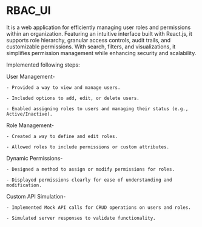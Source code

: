 # RBAC_UI
It is a web application for efficiently managing user roles and permissions within an organization. 
Featuring an intuitive interface built with React.js, it supports role hierarchy, granular access controls, audit trails, and customizable permissions. With search, filters, and visualizations, it simplifies permission management while enhancing security and scalability.

Implemented following steps: 

User Management-

    - Provided a way to view and manage users.
    
    - Included options to add, edit, or delete users.
    
    - Enabled assigning roles to users and managing their status (e.g., Active/Inactive).

Role Management-

    - Created a way to define and edit roles.
    
    - Allowed roles to include permissions or custom attributes.

Dynamic Permissions-

    - Designed a method to assign or modify permissions for roles.
    
    - Displayed permissions clearly for ease of understanding and modification.

Custom API Simulation-

    - Implemented Mock API calls for CRUD operations on users and roles.
    
    - Simulated server responses to validate functionality.
